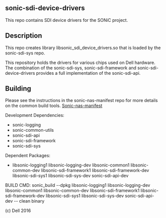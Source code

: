 sonic-sdi-device-drivers
------------------------
This repo contains SDI device drivers for the SONiC project.

Description
-----------
This repo creates library libsonic_sdi_device_drivers.so that is loaded by the sonic-sdi-sys repo.  

This repository holds the drivers for various chips used on Dell hardware. The combination of the sonic-sdi-sys, sonic-sdi-framework and sonic-sdi-device-drivers provides a full implementation of the sonic-sdi-api.

Building
--------
Please see the instructions in the sonic-nas-manifest repo for more details on the common build tools.  [Sonic-nas-manifest](https://github.com/Azure/sonic-nas-manifest)

Development Dependencies:

 - sonic-logging
 - sonic-common-utils
 - sonic-sdi-api
 - sonic-sdi-framework
 - sonic-sdi-sys

Dependent Packages:

 - libsonic-logging1 libsonic-logging-dev libsonic-common1 libsonic-common-dev libsonic-sdi-framework1 libsonic-sdi-framework-dev libsonic-sdi-sys1 libsonic-sdi-sys-dev sonic-sdi-api-dev


BUILD CMD: sonic_build --dpkg libsonic-logging1 libsonic-logging-dev libsonic-common1 libsonic-common-dev libsonic-sdi-framework1 libsonic-sdi-framework-dev libsonic-sdi-sys1 libsonic-sdi-sys-dev sonic-sdi-api-dev -- clean binary


(c) Dell 2016

